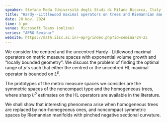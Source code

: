 ```yaml
---
speaker: Stefano Meda (Università degli Studi di Milano Bicocca, Italy)
title: "Hardy--Littlewood maximal operators on trees and Riemannian manifolds"
date: 20 Nov, 2024
time: 3 pm
venue: Microsoft Teams (online)
series: "APRG Seminar"
website: https://math.iisc.ac.in/~aprg/index.php?id=seminar24-25
---
```


We consider the centred and the uncentred Hardy--Littlewood maximal operators on metric measure spaces with exponential volume
growth and "locally bounded geometry". We discuss the problem of finding the optimal range of $p$'s such that either the centred or the
uncentred HL maximal operator is bounded on $L^p$.

The prototypes of the metric measure spaces we consider are the
symmetric spaces of the noncompact type and the homogeneous trees,
where sharp $L^p$ estimates on the HL operators are available in the literature.

We shall show that interesting phenomena arise when homogeneous trees are replaced by non-homegeoeus ones, and noncompact
symmetric spaces by Riemannian manifolds with pinched negative sectional curvature.
